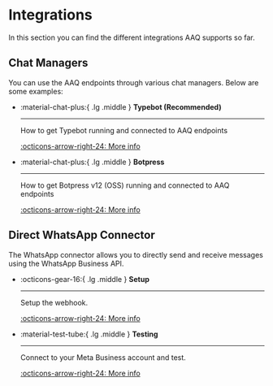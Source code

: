 # Integrations

In this section you can find the different integrations AAQ supports so far.

## Chat Managers

You can use the AAQ endpoints through various chat managers. Below are some examples:

<div class="grid cards" markdown>

- :material-chat-plus:{ .lg .middle } __Typebot (Recommended)__

    ---

    How to get Typebot running and connected to AAQ endpoints

    [:octicons-arrow-right-24: More info](./chat_managers/typebot.md)

- :material-chat-plus:{ .lg .middle } __Botpress__

    ---

    How to get Botpress v12 (OSS) running and connected to AAQ endpoints

    [:octicons-arrow-right-24: More info](./chat_managers/botpress_v12.md)

</div>

## Direct WhatsApp Connector

The WhatsApp connector allows you to directly send and receive messages using the WhatsApp Business API.

<div class="grid cards" markdown>

-   :octicons-gear-16:{ .lg .middle } __Setup__

    ---

    Setup the webhook.

    [:octicons-arrow-right-24: More info](./whatsapp/setup.md)

-   :material-test-tube:{ .lg .middle } __Testing__

    ---

    Connect to your Meta Business account and test.

    [:octicons-arrow-right-24: More info](./whatsapp/testing.md)
